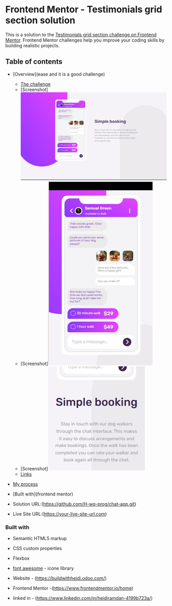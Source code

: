 # Frontend Mentor - Testimonials grid section solution

This is a solution to the [Testimonials grid section challenge on Frontend Mentor](https://www.frontendmentor.io/challenges/testimonials-grid-section-Nnw6J7Un7). Frontend Mentor challenges help you improve your coding skills by building realistic projects. 

## Table of contents

- [Overview](ease and it is a good challenge)
  - [The challenge](testimonials-grid-section)
  - [Screenshot]![](./Screenshot1.jpg)
  - [Screenshot]![](./Screenshot2.jpg)
  - [Screenshot]![](./Screenshot3.jpg)
  - [Links](https://github.com/H-wq-prog/chat-app.git)
- [My process](#my-process)
- [Built with](frontend mentor)


- Solution URL:(https://github.com/H-wq-prog/chat-app.git)
- Live Site URL:(https://your-live-site-url.com)






### Built with

- Semantic HTML5 markup
- CSS custom properties
- Flexbox

- [font awesome](https://fontawesome.com/) - icone library





- Website - (https://buildwithheidi.odoo.com/)
- Frontend Mentor -(https://www.frontendmentor.io/home)
- linked in - (https://www.linkedin.com/in/heidiramdan-4199b723a/)

